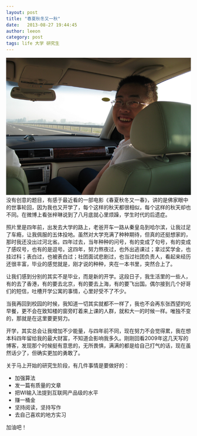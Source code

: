 ```yaml
---
layout: post
title: "春夏秋冬又一秋"
date:   2013-08-27 19:44:45
author: leeon
category: post
tags: life 大学 研究生
---
```


<img src="/assets/images/2013/kaixue.png">
<!-- break -->
没有创意的题目，有感于最近看的一部电影《春夏秋冬又一春》，讲的是佛家眼中的世事轮回，因为我也又开学了，每个这样的秋天都很相似，每个这样的秋天却也不同。在微博上看张梓琳说到了八月底就心里烦躁，学生时代的后遗症。

照片里是四年前，出发去大学的路上，老爸开车一路从秦皇岛到哈尔滨，让我过足了车瘾，让我佩服的五体投地。虽然对大学充满了种种期待，但真的还挺想家的，那时我还没出过河北省。四年过去，当年种种的问号，有的变成了句号，有的变成了感叹号，也有的是逗号。这四年，努力熬夜过，也外出逃课过；拿过奖学金，也挂过科；表白过，也被表白过；社团面试悲剧过，也当过社团负责人，看起来经历还很丰富，毕业的感觉就是，刚才说的种种，夹在一本书里，突然合上了。

让我们感到分别的其实不是毕业，而是新的开学。这段日子，我生活里的一些人，有的去了香港，有的要去北京，有的要去上海，有的要飞出国。偶尔接到几个好哥们的短信，吐槽开学公寓的事情，心里好受不了不少。

当我再回到校园的时候，我知道一切其实就都不一样了，我也不会再东张西望的吃早餐，更不会在致知楼的窗旁盯着来上课的人群，就和大一的时候一样。唯独不变的，那就是在这里要更努力。

开学，其实总会让我增加不少能量，与四年前不同，现在努力不会觉得累，我在想本科四年留给我的最大财富，不知道会影响我多久。刚刚回看2009年这几天写的博客，发现那个时候挺有意思的，无所畏惧，满满的都是给自己打气的话，现在虽然话少了，但确实更加的勇敢了。

关于马上开始的研究生阶段，有几件事情是要做好的：

+ 加强算法
+ 发一篇有质量的文章
+ 把WI输入法提到互联网产品级的水平
+ 赚一桶金
+ 坚持阅读，坚持写作
+ 去自己喜欢的地方实习

加油吧！
